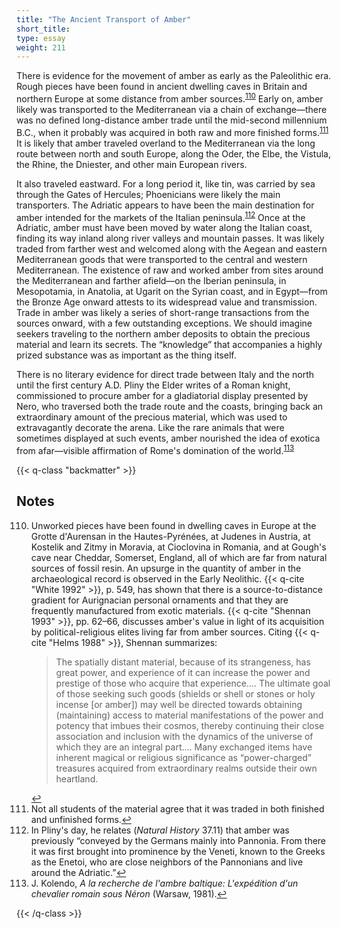 ```yaml
---
title: "The Ancient Transport of Amber"
short_title:
type: essay
weight: 211
---
```

There is evidence for the movement of amber as early as the Paleolithic era. Rough pieces have been found in ancient dwelling caves in Britain and northern Europe at some distance from amber sources.<sup class="footnote-ref" id="fnref:110"><a href="#fn:110" rel="footnote">110</a></sup> Early on, amber likely was transported to the Mediterranean via a chain of exchange—there was no defined long-distance amber trade until the mid-second millennium B.C., when it probably was acquired in both raw and more finished forms.<sup class="footnote-ref" id="fnref:111"><a href="#fn:111" rel="footnote">111</a></sup> It is likely that amber traveled overland to the Mediterranean via the long route between north and south Europe, along the Oder, the Elbe, the Vistula, the Rhine, the Dniester, and other main European rivers.

It also traveled eastward. For a long period it, like tin, was carried by sea through the Gates of Hercules; Phoenicians were likely the main transporters. The Adriatic appears to have been the main destination for amber intended for the markets of the Italian peninsula.<sup class="footnote-ref" id="fnref:112"><a href="#fn:112" rel="footnote">112</a></sup> Once at the Adriatic, amber must have been moved by water along the Italian coast, finding its way inland along river valleys and mountain passes. It was likely traded from farther west and welcomed along with the Aegean and eastern Mediterranean goods that were transported to the central and western Mediterranean. The existence of raw and worked amber from sites around the Mediterranean and farther afield—on the Iberian peninsula, in Mesopotamia, in Anatolia, at Ugarit on the Syrian coast, and in Egypt—from the Bronze Age onward attests to its widespread value and transmission. Trade in amber was likely a series of short-range transactions from the sources onward, with a few outstanding exceptions. We should imagine seekers traveling to the northern amber deposits to obtain the precious material and learn its secrets. The “knowledge” that accompanies a highly prized substance was as important as the thing itself.

There is no literary evidence for direct trade between Italy and the north until the first century A.D. Pliny the Elder writes of a Roman knight, commissioned to procure amber for a gladiatorial display presented by Nero, who traversed both the trade route and the coasts, bringing back an extraordinary amount of the precious material, which was used to extravagantly decorate the arena. Like the rare animals that were sometimes displayed at such events, amber nourished the idea of exotica from afar—visible affirmation of Rome's domination of the world.<sup class="footnote-ref" id="fnref:113"><a href="#fn:113" rel="footnote">113</a></sup>

{{< q-class "backmatter" >}}

## Notes

<ol start="110">
<li id="fn:110">Unworked pieces have been found in dwelling caves in Europe at the Grotte d'Aurensan in the Hautes-Pyrénées, at Judenes in Austria, at Kostelik and Zitmy in Moravia, at Cioclovina in Romania, and at Gough's cave near Cheddar, Somerset, England, all of which are far from natural sources of fossil resin. An upsurge in the quantity of amber in the archaeological record is observed in the Early Neolithic. {{< q-cite "White 1992" >}}, p. 549, has shown that there is a source-to-distance gradient for Aurignacian personal ornaments and that they are frequently manufactured from exotic materials. {{< q-cite "Shennan 1993" >}}, pp. 62–66, discusses amber's value in light of its acquisition by political-religious elites living far from amber sources. Citing {{< q-cite "Helms 1988" >}}, Shennan summarizes:

<blockquote>The spatially distant material, because of its strangeness, has great power, and experience of it can increase the power and prestige of those who acquire that experience.… The ultimate goal of those seeking such goods (shields or shell or stones or holy incense [or amber]) may well be directed towards obtaining (maintaining) access to material manifestations of the power and potency that imbues their cosmos, thereby continuing their close association and inclusion with the dynamics of the universe of which they are an integral part.… Many exchanged items have inherent magical or religious significance as “power-charged” treasures acquired from extraordinary realms outside their own heartland.</blockquote><a class="footnote-return" href="#fnref:110">↩</a></li>

<li id="fn:111">Not all students of the material agree that it was traded in both finished and unfinished forms.<a class="footnote-return" href="#fnref:111">↩</a></li>

<li id="fn:112">In Pliny's day, he relates (<i>Natural History</i> 37.11) that amber was previously “conveyed by the Germans mainly into Pannonia. From there it was first brought into prominence by the Veneti, known to the Greeks as the Enetoi, who are close neighbors of the Pannonians and live around the Adriatic.”<a class="footnote-return" href="#fnref:112">↩</a></li>

<li id="fn:113">J. Kolendo, <i>A la recherche de l'ambre baltique: L'expédition d'un chevalier romain sous Néron</i> (Warsaw, 1981).<a class="footnote-return" href="#fnref:113">↩</a></li>
</ol>

{{< /q-class >}}

